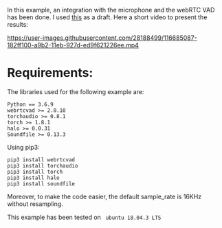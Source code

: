 
In this example, an integration with the microphone and the webRTC VAD has been done.  I used [this](https://github.com/mozilla/DeepSpeech-examples/tree/r0.8/mic_vad_streaming) as a draft.
Here a short video to present the results:

https://user-images.githubusercontent.com/28188499/116685087-182ff100-a9b2-11eb-927d-ed9f621226ee.mp4

# Requirements:
The libraries used for the following example are:
```
Python == 3.6.9
webrtcvad >= 2.0.10
torchaudio >= 0.8.1
torch >= 1.8.1
halo >= 0.0.31
Soundfile >= 0.13.3
```
Using pip3:
```
pip3 install webrtcvad
pip3 install torchaudio
pip3 install torch
pip3 install halo
pip3 install soundfile
```
Moreover, to make the code easier, the default sample_rate is 16KHz without resampling.

This example has been tested on ``` ubuntu 18.04.3 LTS```

